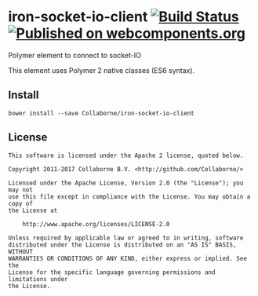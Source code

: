 # iron-socket-io-client [![Build Status](https://travis-ci.org/Collaborne/iron-socket-io-client.svg?branch=master)](https://travis-ci.org/Collaborne/iron-socket-io-client) [![Published on webcomponents.org](https://img.shields.io/badge/webcomponents.org-published-blue.svg)](https://www.webcomponents.org/element/Collaborne/iron-socket-io-client)

Polymer element to connect to socket-IO

This element uses Polymer 2 native classes (ES6 syntax).

## Install

`bower install --save Collaborne/iron-socket-io-client`

## License

    This software is licensed under the Apache 2 license, quoted below.

    Copyright 2011-2017 Collaborne B.V. <http://github.com/Collaborne/>

    Licensed under the Apache License, Version 2.0 (the "License"); you may not
    use this file except in compliance with the License. You may obtain a copy of
    the License at

        http://www.apache.org/licenses/LICENSE-2.0

    Unless required by applicable law or agreed to in writing, software
    distributed under the License is distributed on an "AS IS" BASIS, WITHOUT
    WARRANTIES OR CONDITIONS OF ANY KIND, either express or implied. See the
    License for the specific language governing permissions and limitations under
    the License.
